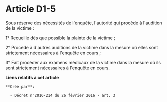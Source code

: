# Article D1-5

Sous réserve des nécessités de l'enquête, l'autorité qui procède à l'audition de la victime : 

1° Recueille dès que possible la plainte de la victime ; 

2° Procède à d'autres auditions de la victime dans la mesure où elles sont strictement nécessaires à l'enquête en cours ; 

3° Fait procéder aux examens médicaux de la victime dans la mesure où ils sont strictement nécessaires à l'enquête en cours.

**Liens relatifs à cet article**

	**Créé par**:

	  - Décret n°2016-214 du 26 février 2016 - art. 3
